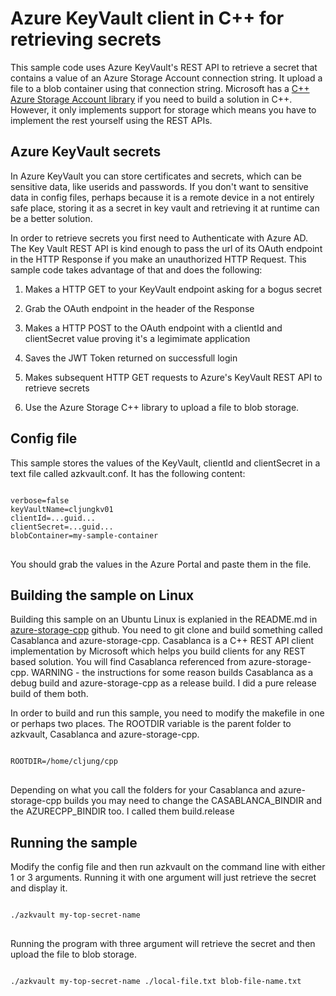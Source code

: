 # Azure KeyVault client in C++ for retrieving secrets

This sample code uses Azure KeyVault's REST API to retrieve a secret that contains a value of an Azure Storage Account connection string. It upload a file to a blob container using that connection string. 
Microsoft has a <a href="https://github.com/Azure/azure-storage-cpp" target="_blank">C++ Azure Storage Account library</a> if you need to build a solution in C++.
However, it only implements support for storage which means you have to implement the rest yourself using the REST APIs.

## Azure KeyVault secrets
In Azure KeyVault you can store certificates and secrets, which can be sensitive data, like userids and passwords. If you don't want to sensitive data in config files, perhaps because it is a remote device in a not entirely safe place, storing it as a secret in key vault and retrieving it at runtime can be a better solution.

In order to retrieve secrets you first need to Authenticate with Azure AD. The Key Vault REST API is kind enough to pass the url of its OAuth endpoint in the HTTP Response if you make an unauthorized HTTP Request. This sample code takes advantage of that and does the following:

1. Makes a HTTP GET to your KeyVault endpoint asking for a bogus secret
2. Grab the OAuth endpoint in the header of the Response
3. Makes a HTTP POST to the OAuth endpoint with a clientId and clientSecret value proving it's a legimimate application
4. Saves the JWT Token returned on successfull login
5. Makes subsequent HTTP GET requests to Azure's KeyVault REST API to retrieve secrets

6. Use the Azure Storage C++ library to upload a file to blob storage.

## Config file
This sample stores the values of the KeyVault, clientId and clientSecret in a text file called azkvault.conf. It has the following content:
<pre>
<code>
verbose=false
keyVaultName=cljungkv01
clientId=...guid...
clientSecret=...guid...
blobContainer=my-sample-container
</code>
</pre>
You should grab the values in the Azure Portal and paste them in the file.

## Building the sample on Linux
Building this sample on an Ubuntu Linux is explanied in the README.md in <a href="https://github.com/Azure/azure-storage-cpp" target="_blank">azure-storage-cpp</a> github.
You need to git clone and build something called Casablanca and azure-storage-cpp. Casablanca is a C++ REST API client implementation by Microsoft which helps you build clients for any REST based solution. You will find Casablanca referenced from azure-storage-cpp.
WARNING - the instructions for some reason builds Casablanca as a debug build and azure-storage-cpp as a release build. I did a pure release build of them both.

In order to build and run this sample, you need to modify the makefile in one or perhaps two places. The ROOTDIR variable is the parent folder to azkvault, Casablanca and azure-storage-cpp.
<pre>
<code>
ROOTDIR=/home/cljung/cpp
</code>
</pre>
Depending on what you call the folders for your Casablanca and azure-storage-cpp builds you may need to change the CASABLANCA_BINDIR and the AZURECPP_BINDIR too. I called them build.release

## Running the sample
Modify the config file and then run azkvault on the command line with either 1 or 3 arguments. Running it with one argument will just retrieve the secret and display it.
<pre>
<code>
./azkvault my-top-secret-name
</code>
</pre>
Running the program with three argument will retrieve the secret and then upload the file to blob storage.
<pre>
<code>
./azkvault my-top-secret-name ./local-file.txt blob-file-name.txt
</code>
</pre>

